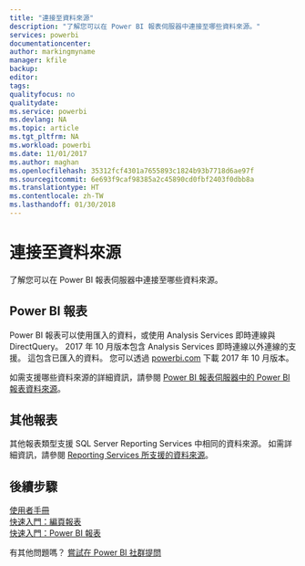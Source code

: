 ```yaml
---
title: "連接至資料來源"
description: "了解您可以在 Power BI 報表伺服器中連接至哪些資料來源。"
services: powerbi
documentationcenter: 
author: markingmyname
manager: kfile
backup: 
editor: 
tags: 
qualityfocus: no
qualitydate: 
ms.service: powerbi
ms.devlang: NA
ms.topic: article
ms.tgt_pltfrm: NA
ms.workload: powerbi
ms.date: 11/01/2017
ms.author: maghan
ms.openlocfilehash: 35312fcf4301a7655893c1824b93b7718d6ae97f
ms.sourcegitcommit: 6e693f9caf98385a2c45890cd0fbf2403f0dbb8a
ms.translationtype: HT
ms.contentlocale: zh-TW
ms.lasthandoff: 01/30/2018
---
```

# <a name="connecting-to-data-sources"></a>連接至資料來源
了解您可以在 Power BI 報表伺服器中連接至哪些資料來源。

## <a name="power-bi-reports"></a>Power BI 報表
Power BI 報表可以使用匯入的資料，或使用 Analysis Services 即時連線與 DirectQuery。 2017 年 10 月版本包含 Analysis Services 即時連線以外連線的支援。 這包含已匯入的資料。 您可以透過 [powerbi.com](https://powerbi.microsoft.com/report-server/) 下載 2017 年 10 月版本。

如需支援哪些資料來源的詳細資訊，請參閱 [Power BI 報表伺服器中的 Power BI 報表資料來源](data-sources.md)。

## <a name="other-reports"></a>其他報表
其他報表類型支援 SQL Server Reporting Services 中相同的資料來源。 如需詳細資訊，請參閱 [Reporting Services 所支援的資料來源](https://docs.microsoft.com/sql/reporting-services/report-data/data-sources-supported-by-reporting-services-ssrs)。

## <a name="next-steps"></a>後續步驟
[使用者手冊](user-handbook-overview.md)  
[快速入門：編頁報表](quickstart-create-paginated-report.md)  
[快速入門：Power BI 報表](quickstart-create-powerbi-report.md)

有其他問題嗎？ [嘗試在 Power BI 社群提問](https://community.powerbi.com/)

